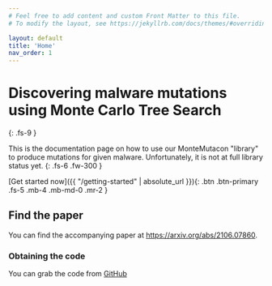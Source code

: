```yaml
---
# Feel free to add content and custom Front Matter to this file.
# To modify the layout, see https://jekyllrb.com/docs/themes/#overriding-theme-defaults

layout: default
title: 'Home'
nav_order: 1
---
```

# Discovering malware mutations using Monte Carlo Tree Search
{: .fs-9 }

This is the documentation page on how to use our MonteMutacon "library" to produce
mutations for given malware. Unfortunately, it is not at full library status yet.
{: .fs-6 .fw-300 }

[Get started now]({{ "/getting-started" | absolute_url }}){: .btn .btn-primary .fs-5 .mb-4 .mb-md-0 .mr-2 }

## Find the paper
You can find the accompanying paper at <a
href="https://arxiv.org/abs/2106.07860" target="_blank" rel="noopener
noreferrer">https://arxiv.org/abs/2106.07860</a>.

### Obtaining the code
You can grab the code from
[GitHub](https://github.com/iboutsikas/mcts/tree/main)

